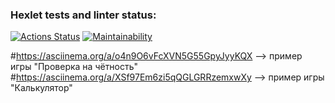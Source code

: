 ### Hexlet tests and linter status:
[![Actions Status](https://github.com/Dmitry597/python-project-49/actions/workflows/hexlet-check.yml/badge.svg)](https://github.com/Dmitry597/python-project-49/actions)
[![Maintainability](https://api.codeclimate.com/v1/badges/480349d276f903635fa2/maintainability)](https://codeclimate.com/github/Dmitry597/python-project-49/maintainability)


#https://asciinema.org/a/o4n9O6vFcXVN5G55GpyJyyKQX  --> пример игры "Проверка на чётность"
#https://asciinema.org/a/XSf97Em6zi5qQGLGRRzemxwXy  --> пример игры "Калькулятор"